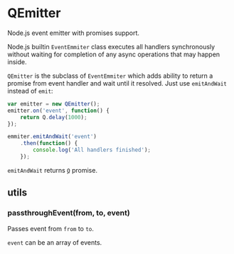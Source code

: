 # QEmitter

Node.js event emitter with promises support.

Node.js builtin `EventEmmiter` class executes all handlers synchronously without
waiting for completion of any async operations that may happen inside.

`QEmitter` is the subclass of `EventEmmiter` which adds ability to return a
promise from event handler and wait until it resolved. Just use `emitAndWait`
instead of `emit`:

```javascript
var emitter = new QEmitter();
emitter.on('event', function() {
    return Q.delay(1000);
});

emmiter.emitAndWait('event')
    .then(function() {
        console.log('All handlers finished');
    });
```

`emitAndWait` returns [`Q`](https://github.com/kriskowal/q) promise.

## utils

### passthroughEvent(from, to, event)

Passes event from `from` to `to`.

`event` can be an array of events.

